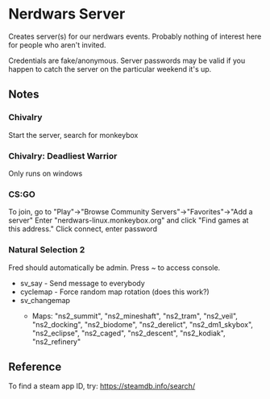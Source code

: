 # Nerdwars Server
Creates server(s) for our nerdwars events. Probably nothing of interest here for people
who aren't invited.

Credentials are fake/anonymous. Server passwords may be valid if you happen to catch
the server on the particular weekend it's up. 

## Notes


### Chivalry
Start the server, search for monkeybox

### Chivalry: Deadliest Warrior
Only runs on windows

### CS:GO
To join, go to "Play"->"Browse Community Servers"->"Favorites"->"Add a server"
Enter "nerdwars-linux.monkeybox.org" and click "Find games at this address."
Click connect, enter password

### Natural Selection 2
Fred should automatically be admin. Press ~ to access console.
* sv_say <message> - Send message to everybody
* cyclemap - Force random map rotation (does this work?)
* sv_changemap <mapname>
  * Maps: "ns2_summit", "ns2_mineshaft", "ns2_tram", "ns2_veil", "ns2_docking", "ns2_biodome", "ns2_derelict", "ns2_dm1_skybox", "ns2_eclipse", "ns2_caged", "ns2_descent", "ns2_kodiak", "ns2_refinery" 

## Reference
To find a steam app ID, try: https://steamdb.info/search/


